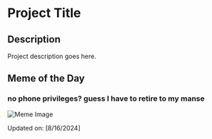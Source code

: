 # Project Title

## Description

Project description goes here.

## Meme of the Day

### no phone privileges? guess I have to retire to my manse
![Meme Image](https://i.redd.it/24e7od8zlvid1.png)

Updated on: [8/16/2024]